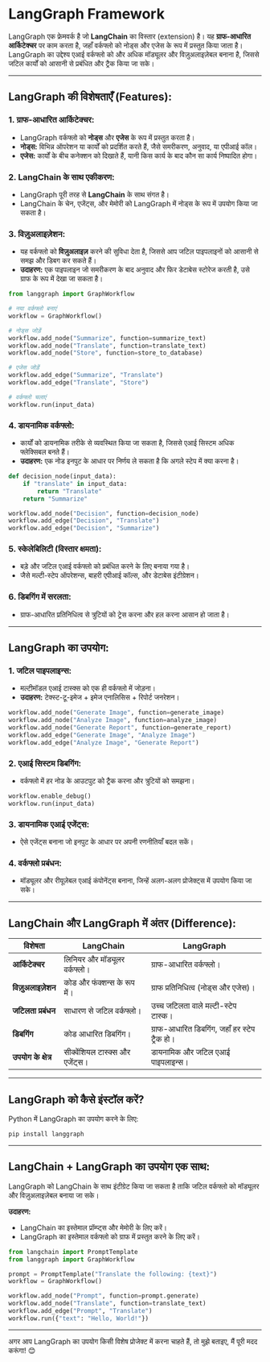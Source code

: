 # LangGraph Framework

LangGraph एक फ्रेमवर्क है जो **LangChain** का विस्तार (extension) है। यह **ग्राफ-आधारित आर्किटेक्चर** पर काम करता है, जहाँ वर्कफ्लो को नोड्स और एजेस के रूप में प्रस्तुत किया जाता है। LangGraph का उद्देश्य एआई वर्कफ्लो को और अधिक मॉड्यूलर और विज़ुअलाइज़ेबल बनाना है, जिससे जटिल कार्यों को आसानी से प्रबंधित और ट्रैक किया जा सके।

---

## LangGraph की विशेषताएँ (Features):

### 1. ग्राफ-आधारित आर्किटेक्चर:
   - LangGraph वर्कफ्लो को **नोड्स** और **एजेस** के रूप में प्रस्तुत करता है।
   - **नोड्स:** विभिन्न ऑपरेशन या कार्यों को प्रदर्शित करते हैं, जैसे समरीकरण, अनुवाद, या एपीआई कॉल।
   - **एजेस:** कार्यों के बीच कनेक्शन को दिखाते हैं, यानी किस कार्य के बाद कौन सा कार्य निष्पादित होगा।

### 2. LangChain के साथ एकीकरण:
   - LangGraph पूरी तरह से **LangChain** के साथ संगत है।
   - LangChain के चेन, एजेंट्स, और मेमोरी को LangGraph में नोड्स के रूप में उपयोग किया जा सकता है।

### 3. विज़ुअलाइज़ेशन:
   - यह वर्कफ्लो को **विज़ुअलाइज़** करने की सुविधा देता है, जिससे आप जटिल पाइपलाइनों को आसानी से समझ और डिबग कर सकते हैं।
   - **उदाहरण:** एक पाइपलाइन जो समरीकरण के बाद अनुवाद और फिर डेटाबेस स्टोरेज करती है, उसे ग्राफ के रूप में देखा जा सकता है।

```python
from langgraph import GraphWorkflow

# नया वर्कफ्लो बनाएं
workflow = GraphWorkflow()

# नोड्स जोड़ें
workflow.add_node("Summarize", function=summarize_text)
workflow.add_node("Translate", function=translate_text)
workflow.add_node("Store", function=store_to_database)

# एजेस जोड़ें
workflow.add_edge("Summarize", "Translate")
workflow.add_edge("Translate", "Store")

# वर्कफ्लो चलाएं
workflow.run(input_data)
```

### 4. डायनामिक वर्कफ्लो:
   - कार्यों को डायनामिक तरीके से व्यवस्थित किया जा सकता है, जिससे एआई सिस्टम अधिक फ्लेक्सिबल बनते हैं।
   - **उदाहरण:** एक नोड इनपुट के आधार पर निर्णय ले सकता है कि अगले स्टेप में क्या करना है।

```python
def decision_node(input_data):
    if "translate" in input_data:
        return "Translate"
    return "Summarize"

workflow.add_node("Decision", function=decision_node)
workflow.add_edge("Decision", "Translate")
workflow.add_edge("Decision", "Summarize")
```

### 5. स्केलेबिलिटी (विस्तार क्षमता):
   - बड़े और जटिल एआई वर्कफ्लो को प्रबंधित करने के लिए बनाया गया है।
   - जैसे मल्टी-स्टेप ऑपरेशन्स, बाहरी एपीआई कॉल्स, और डेटाबेस इंटीग्रेशन।

### 6. डिबगिंग में सरलता:
   - ग्राफ-आधारित प्रतिनिधित्व से त्रुटियों को ट्रेस करना और हल करना आसान हो जाता है।

---

## LangGraph का उपयोग:

### 1. जटिल पाइपलाइन्स:
   - मल्टीमॉडल एआई टास्क्स को एक ही वर्कफ्लो में जोड़ना।
   - **उदाहरण:** टेक्स्ट-टू-इमेज + इमेज एनालिसिस + रिपोर्ट जनरेशन।

```python
workflow.add_node("Generate Image", function=generate_image)
workflow.add_node("Analyze Image", function=analyze_image)
workflow.add_node("Generate Report", function=generate_report)
workflow.add_edge("Generate Image", "Analyze Image")
workflow.add_edge("Analyze Image", "Generate Report")
```

### 2. एआई सिस्टम डिबगिंग:
   - वर्कफ्लो में हर नोड के आउटपुट को ट्रैक करना और त्रुटियों को समझना।

```python
workflow.enable_debug()
workflow.run(input_data)
```

### 3. डायनामिक एआई एजेंट्स:
   - ऐसे एजेंट्स बनाना जो इनपुट के आधार पर अपनी रणनीतियाँ बदल सकें।

### 4. वर्कफ्लो प्रबंधन:
   - मॉड्यूलर और रीयूज़ेबल एआई कंपोनेंट्स बनाना, जिन्हें अलग-अलग प्रोजेक्ट्स में उपयोग किया जा सके।

---

## LangChain और LangGraph में अंतर (Difference):

| **विशेषता**         | **LangChain**                              | **LangGraph**                              |
|----------------------|--------------------------------------------|--------------------------------------------|
| **आर्किटेक्चर**      | लिनियर और मॉड्यूलर वर्कफ्लो।               | ग्राफ-आधारित वर्कफ्लो।                     |
| **विज़ुअलाइज़ेशन**    | कोड और फंक्शन्स के रूप में।               | ग्राफ प्रतिनिधित्व (नोड्स और एजेस)।      |
| **जटिलता प्रबंधन** | साधारण से जटिल वर्कफ्लो।               | उच्च जटिलता वाले मल्टी-स्टेप टास्क।       |
| **डिबगिंग**        | कोड आधारित डिबगिंग।                    | ग्राफ-आधारित डिबगिंग, जहाँ हर स्टेप ट्रैक हो। |
| **उपयोग के क्षेत्र**         | सीक्वेंशियल टास्क्स और एजेंट्स।                | डायनामिक और जटिल एआई पाइपलाइन्स।               |

---

## LangGraph को कैसे इंस्टॉल करें?

Python में LangGraph का उपयोग करने के लिए:
```bash
pip install langgraph
```

---

## LangChain + LangGraph का उपयोग एक साथ:
LangGraph को LangChain के साथ इंटीग्रेट किया जा सकता है ताकि जटिल वर्कफ्लो को मॉड्यूलर और विज़ुअलाइज़ेबल बनाया जा सके।

**उदाहरण:**
- LangChain का इस्तेमाल प्रॉम्प्ट्स और मेमोरी के लिए करें।
- LangGraph का इस्तेमाल वर्कफ्लो को ग्राफ में प्रस्तुत करने के लिए करें।

```python
from langchain import PromptTemplate
from langgraph import GraphWorkflow

prompt = PromptTemplate("Translate the following: {text}")
workflow = GraphWorkflow()

workflow.add_node("Prompt", function=prompt.generate)
workflow.add_node("Translate", function=translate_text)
workflow.add_edge("Prompt", "Translate")
workflow.run({"text": "Hello, World!"})
```

---

अगर आप LangGraph का उपयोग किसी विशेष प्रोजेक्ट में करना चाहते हैं, तो मुझे बताइए, मैं पूरी मदद करूंगा! 😊


